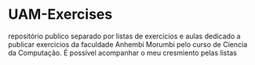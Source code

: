 # UAM-Exercises
repositório publico separado por listas de exercicios e aulas dedicado a publicar exercicios da faculdade Anhembi Morumbi pelo curso de Ciencia da Computação.
É possível acompanhar o meu cresmiento pelas listas
